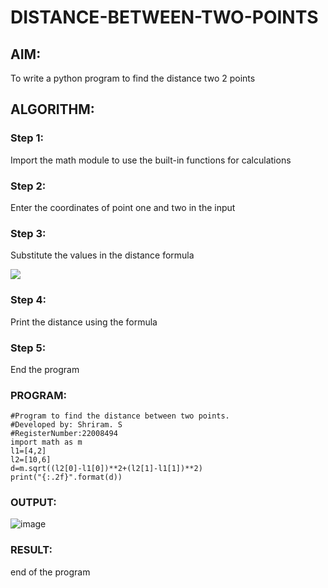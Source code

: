 # DISTANCE-BETWEEN-TWO-POINTS

## AIM:
To write a python program to find the distance two 2 points
## ALGORITHM:
### Step 1:
Import the math module to use the built-in functions for calculations
### Step 2:
Enter the coordinates of point one and two in the input
### Step 3: 
Substitute the values in the distance formula

![](formula.JPG)

### Step 4:
Print the distance using the formula
### Step 5: 
End the program
### PROGRAM:
```
#Program to find the distance between two points.
#Developed by: Shriram. S
#RegisterNumber:22008494
import math as m
l1=[4,2]
l2=[10,6]
d=m.sqrt((l2[0]-l1[0])**2+(l2[1]-l1[1])**2)
print("{:.2f}".format(d))
```
  


### OUTPUT:
![image](https://user-images.githubusercontent.com/117991122/214342872-5143a052-a96e-45c4-b616-bc1348198d80.png)


### RESULT:
end of the program
